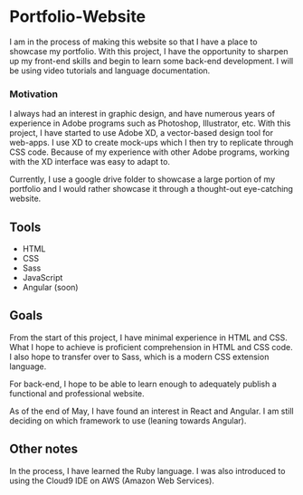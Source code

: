 # Portfolio-Website
I am in the process of making this website so that I have a place to showcase my portfolio. With this project, I have the opportunity to sharpen up my front-end skills and begin to learn some back-end development. I will be using video tutorials and language documentation.

### Motivation
I always had an interest in graphic design, and have numerous years of experience in Adobe programs such as Photoshop, Illustrator, etc. With this project, I have started to use Adobe XD, a vector-based design tool for web-apps. I use XD to create mock-ups which I then try to replicate through CSS code. Because of my experience with other Adobe programs, working with the XD interface was easy to adapt to.  
  
Currently, I use a google drive folder to showcase a large portion of my portfolio and I would rather showcase it through a thought-out eye-catching website.

## Tools
- HTML
- CSS
- Sass
- JavaScript
- Angular (soon)

## Goals
From the start of this project, I have minimal experience in HTML and CSS. What I hope to achieve is proficient comprehension in HTML and CSS code. I also hope to transfer over to
Sass, which is a modern CSS extension language.  
  
For back-end, I hope to be able to learn enough to adequately publish a functional and professional website.  
  
As of the end of May, I have found an interest in React and Angular. I am still deciding on which framework to use (leaning towards Angular).

## Other notes
In the process, I have learned the Ruby language. I was also introduced to using the Cloud9 IDE on AWS (Amazon Web Services).

